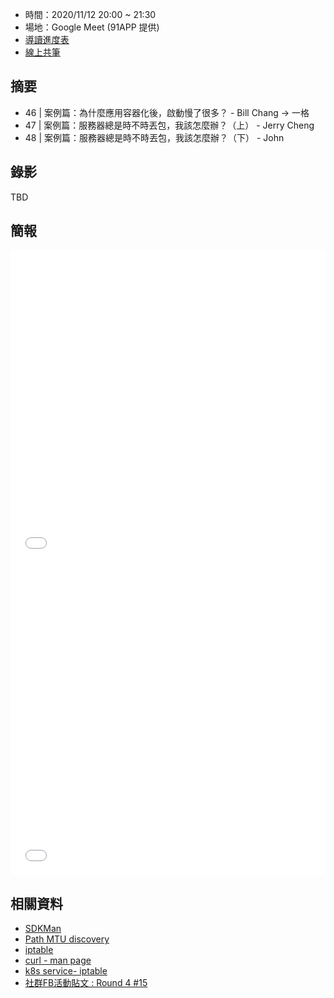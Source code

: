 
* 時間：2020/11/12 20:00 ~ 21:30 
* 場地：Google Meet (91APP 提供)
* [導讀進度表](https://lds.guru/9tzsrm)
* [線上共筆](https://hackmd.io/hOrSSs93TWKrhJhwSkpA9w)

## 摘要

* 46 | 案例篇：為什麼應用容器化後，啟動慢了很多？ - Bill Chang -> 一格
* 47 | 案例篇：服務器總是時不時丟包，我該怎麼辦？（上） - Jerry Cheng
* 48 | 案例篇：服務器總是時不時丟包，我該怎麼辦？（下） - John

## 錄影

TBD

## 簡報

<embed src="/pdf/Linux/46_containerizing_applications.pdf" type="application/pdf" width="100%" height="500px" />
<embed src="/pdf/Linux/47_Packet_loss_chapter_1.pdf" type="application/pdf" width="100%" height="500px" />

## 相關資料

* [SDKMan](https://rickhw.github.io/2019/04/07/Coding/Java-Version-Manager/) 
* [Path MTU discovery](https://applezulab.netdpi.net/network/sctp_introduction/4-path-mtu-discovery)
* [iptable](https://www.slideshare.net/hongweiqiu/iptables-introduction)
* [curl - man page](http://www.ipgp.fr/~arnaudl/NanoCD/software/win32/curl/docs/curl.html)
* [k8s service- iptable](https://kubernetes.io/docs/concepts/services-networking/service/#proxy-mode-userspace)
* [社群FB活動貼文 : Round 4 #15](https://www.facebook.com/groups/sre.taiwan/permalink/1865670276932201/)